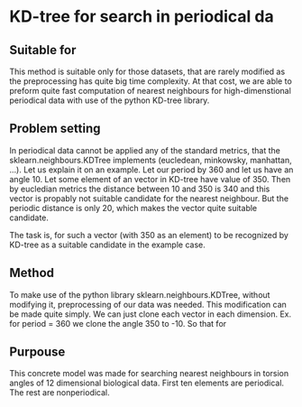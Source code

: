 # KD-tree for search in periodical da

## Suitable for
This method is suitable only for those datasets, that are rarely modified as the preprocessing has quite big time complexity. At that cost, we are able to preform quite fast computation of nearest neighbours for high-dimenstional periodical data with use of the python KD-tree library. 

## Problem setting
In periodical data cannot be applied any of the standard metrics, that the sklearn.neighbours.KDTree implements (eucledean, minkowsky, manhattan, ...). 
Let us explain it on an example. Let our period by 360 and let us have an angle 10. Let some element of an vector in KD-tree have value of 350. Then by eucledian metrics the distance between 10 and 350 is 340 and this vector is propably not suitable candidate for the nearest neighbour. But the periodic distance is only 20, which makes the vector quite suitable candidate. 

The task is, for such a vector (with 350 as an element) to be recognized by KD-tree as a suitable candidate in the example case. 

## Method
To make use of the python library sklearn.neighbours.KDTree, without modifying it, preprocessing of our data was needed. This modification can be made quite simply. We can just clone each vector in each dimension. Ex. for period = 360 we clone the angle 350 to -10. So that for 

## Purpouse
This concrete model was made for searching nearest neighbours in torsion angles of 12 dimensional biological data. First ten elements are periodical. The rest are nonperiodical. 

